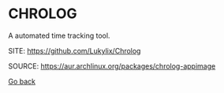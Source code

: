 # CHROLOG

 A automated time tracking tool.

 SITE: https://github.com/Lukylix/Chrolog

 SOURCE: https://aur.archlinux.org/packages/chrolog-appimage

 [Go back](https://portable-linux-apps.github.io/apps.html)
